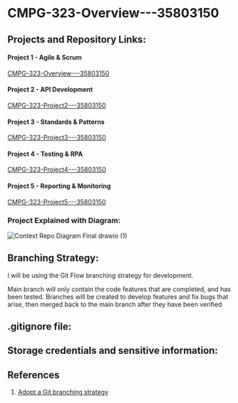 # CMPG-323-Overview---35803150

## Projects and Repository Links:
#### Project 1 - Agile & Scrum
[CMPG-323-Overview---35803150](https://github.com/suksesnwu/CMPG-323-Overview---35803150)

#### Project 2 - API Development
[CMPG-323-Project2---35803150](https://github.com/suksesnwu/CMPG-323-Project2---35803150)

#### Project 3 - Standards & Patterns
[CMPG-323-Project3---35803150](https://github.com/suksesnwu/CMPG-323-Project3---35803150)

#### Project 4 - Testing & RPA
[CMPG-323-Project4---35803150](https://github.com/suksesnwu/CMPG-323-Project4---35803150)

#### Project 5 - Reporting & Monitoring
[CMPG-323-Project5---35803150](https://github.com/suksesnwu/CMPG-323-Project5---35803150)


### Project Explained with Diagram:

![Context Repo Diagram Final drawio (1)](https://user-images.githubusercontent.com/69342894/185395901-84c53b9b-da31-4b8e-9106-24d4b08c5feb.png)

## Branching Strategy:
I will be using the Git Flow branching strategy for development.

Main branch will only contain the code features that are completed, and has been tested.
Branches will be created to develop features and fix bugs that arise, then merged back to the main branch after they have been verified

## .gitignore file:


## Storage credentials and sensitive information:

## References
1. [Adopt a Git branching strategy](https://docs.microsoft.com/en-us/azure/devops/repos/git/git-branching-guidance?view=azure-devops)
